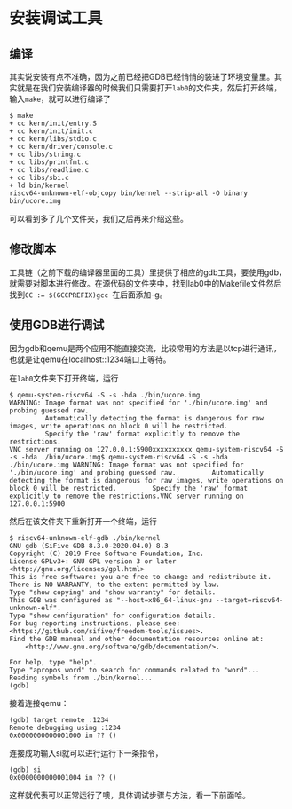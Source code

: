 # 安装调试工具

## 编译

其实说安装有点不准确，因为之前已经把GDB已经悄悄的装进了环境变量里。其实就是在我们安装编译器的时候我们只需要打开`lab0`的文件夹，然后打开终端，输入`make`，就可以进行编译了

```
$ make
+ cc kern/init/entry.S
+ cc kern/init/init.c
+ cc kern/libs/stdio.c
+ cc kern/driver/console.c
+ cc libs/string.c
+ cc libs/printfmt.c
+ cc libs/readline.c
+ cc libs/sbi.c
+ ld bin/kernel
riscv64-unknown-elf-objcopy bin/kernel --strip-all -O binary bin/ucore.img
```

可以看到多了几个文件夹，我们之后再来介绍这些。

## 修改脚本

工具链（之前下载的编译器里面的工具）里提供了相应的gdb工具，要使用gdb，就需要对脚本进行修改。在源代码的文件夹中，找到lab0中的Makefile文件然后找到`CC := $(GCCPREFIX)gcc `在后面添加-g。

## 使用GDB进行调试

因为gdb和qemu是两个应用不能直接交流，比较常用的方法是以tcp进行通讯，也就是让qemu在localhost::1234端口上等待。

在`lab0`文件夹下打开终端，运行

```
$ qemu-system-riscv64 -S -s -hda ./bin/ucore.img 
WARNING: Image format was not specified for './bin/ucore.img' and probing guessed raw.
         Automatically detecting the format is dangerous for raw images, write operations on block 0 will be restricted.
         Specify the 'raw' format explicitly to remove the restrictions.
VNC server running on 127.0.0.1:5900xxxxxxxxxx qemu-system-riscv64 -S -s -hda ./bin/ucore.img$ qemu-system-riscv64 -S -s -hda ./bin/ucore.img WARNING: Image format was not specified for './bin/ucore.img' and probing guessed raw.         Automatically detecting the format is dangerous for raw images, write operations on block 0 will be restricted.         Specify the 'raw' format explicitly to remove the restrictions.VNC server running on 127.0.0.1:5900
```

然后在该文件夹下重新打开一个终端，运行

```
$ riscv64-unknown-elf-gdb ./bin/kernel
GNU gdb (SiFive GDB 8.3.0-2020.04.0) 8.3
Copyright (C) 2019 Free Software Foundation, Inc.
License GPLv3+: GNU GPL version 3 or later <http://gnu.org/licenses/gpl.html>
This is free software: you are free to change and redistribute it.
There is NO WARRANTY, to the extent permitted by law.
Type "show copying" and "show warranty" for details.
This GDB was configured as "--host=x86_64-linux-gnu --target=riscv64-unknown-elf".
Type "show configuration" for configuration details.
For bug reporting instructions, please see:
<https://github.com/sifive/freedom-tools/issues>.
Find the GDB manual and other documentation resources online at:
    <http://www.gnu.org/software/gdb/documentation/>.

For help, type "help".
Type "apropos word" to search for commands related to "word"...
Reading symbols from ./bin/kernel...
(gdb) 

```

接着连接qemu：

```
(gdb) target remote :1234
Remote debugging using :1234
0x0000000000001000 in ?? ()
```

连接成功输入si就可以进行运行下一条指令，

```
(gdb) si
0x0000000000001004 in ?? ()
```

这样就代表可以正常运行了噢，具体调试步骤与方法，看一下前面哈。
